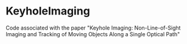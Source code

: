 # KeyholeImaging
Code associated with the paper "Keyhole Imaging: Non-Line-of-Sight Imaging and Tracking of Moving Objects Along a Single Optical Path"
